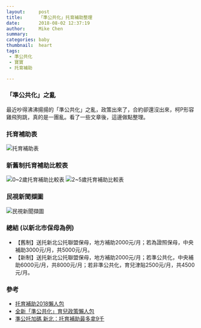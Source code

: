 ```yaml
---
layout:     post
title:      「準公共化」托育補助整理
date:       2018-08-02 12:37:19
author:     Mike Chen
summary:    
categories: baby
thumbnail:  heart
tags:
 - 準公共化
 - 寶寶
 - 托育補助

---
```


### 「準公共化」之亂
最近吵得沸沸揚揚的「準公共化」之亂，政策出來了，合約卻還沒出來，柯P形容雞飛狗跳，真的是一團亂。看了一些文章後，這邊做點整理。

### 托育補助表
![托育補助表](https://i.imgur.com/jgWr1EA.png)

### 新舊制托育補助比較表
![0~2歲托育補助比較表](https://i.imgur.com/hFAlwAq.png)
![2~5歲托育補助比較表](https://i.imgur.com/zs8LAfR.png)

### 民視新聞擷圖
![民視新聞擷圖](https://i.imgur.com/UTWykAR.png)

### 總結 (以新北市保母為例)
* 【舊制】送托新北公托聯盟保母，地方補助2000元/月；若為證照保母，中央補助3000元/月，共5000元/月。
* 【新制】送托新北公托聯盟保母，地方補助2000元/月；若準公共化，中央補助6000元/月，共8000元/月；若非準公共化，育兒津貼2500元/月，共4500元/月。

### 參考
* [托育補助2018懶人包](https://blog.bananny.co/2018/03/21/childcare-subsidy-2018/)
* [全新「準公共化」育兒政策懶人包](https://blog.bananny.co/2018/05/17/childcare-subsidy-2018-4/?utm_source=fb_page&utm_medium=post&utm_campaign=blog&utm_content=post_07302018)
* [準公托加碼 新北：托育補助最多拿9千](https://tw.news.yahoo.com/%E6%BA%96%E5%85%AC%E6%89%98%E5%8A%A0%E7%A2%BC-%E6%96%B0%E5%8C%97-%E6%89%98%E8%82%B2%E8%A3%9C%E5%8A%A9%E6%9C%80%E5%A4%9A%E6%8B%BF9%E5%8D%83-110512190.html)